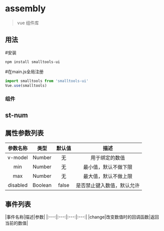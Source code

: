 # assembly

> vue 组件库
## 用法
#安装
``` node
npm install smalltools-ui
```

#在main.js全局注册
``` js
import smalltools from 'smalltools-ui'
Vue.use(smalltools)
```

### 组件


## st-num

属性参数列表
--
|参数名称|类型|默认值|描述|
|:---:|:---:|:---:|:---:|
|v-model|Number|无|用于绑定的数值|
|min|Number|无|最小值，默认不做下限|
|max|Number|无|最大值，默认不做上限|
|disabled|Boolean|false|是否禁止键入数值，默认允许|


事件列表
--
|事件名称|描述|参数|
|:---:|:---:|:---:|:---:|
|change|改变数值时的回调函数|返回当前的数值|
